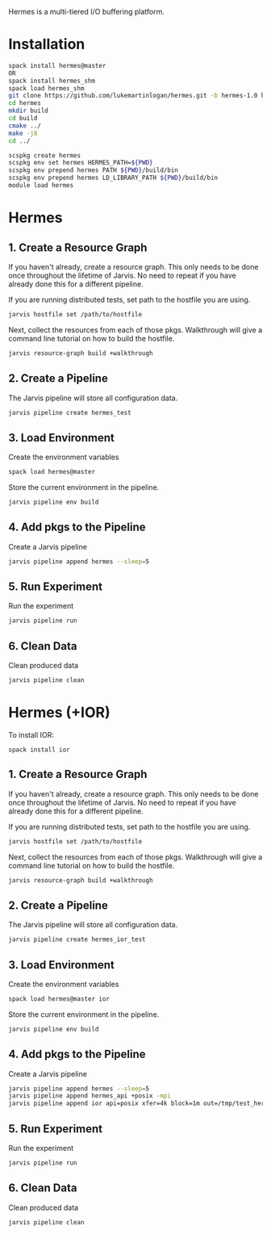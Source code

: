 Hermes is a multi-tiered I/O buffering platform.

# Installation

```bash
spack install hermes@master
OR
spack install hermes_shm
spack load hermes_shm
git clone https://github.com/lukemartinlogan/hermes.git -b hermes-1.0 hermes-1.0
cd hermes
mkdir build
cd build
cmake ../
make -j8
cd ../

scspkg create hermes
scspkg env set hermes HERMES_PATH=${PWD}
scspkg env prepend hermes PATH ${PWD}/build/bin
scspkg env prepend hermes LD_LIBRARY_PATH ${PWD}/build/bin
module load hermes
```

# Hermes

## 1. Create a Resource Graph

If you haven't already, create a resource graph. This only needs to be done
once throughout the lifetime of Jarvis. No need to repeat if you have already
done this for a different pipeline.

If you are running distributed tests, set path to the hostfile you are  using.
```bash
jarvis hostfile set /path/to/hostfile
```

Next, collect the resources from each of those pkgs. Walkthrough will give
a command line tutorial on how to build the hostfile.
```bash
jarvis resource-graph build +walkthrough
```

## 2. Create a Pipeline

The Jarvis pipeline will store all configuration data.
```bash
jarvis pipeline create hermes_test
```

## 3. Load Environment

Create the environment variables
```bash
spack load hermes@master
```````````

Store the current environment in the pipeline.
```bash
jarvis pipeline env build
```

## 4. Add pkgs to the Pipeline

Create a Jarvis pipeline
```bash
jarvis pipeline append hermes --sleep=5
```

## 5. Run Experiment

Run the experiment
```bash
jarvis pipeline run
```

## 6. Clean Data

Clean produced data
```bash
jarvis pipeline clean
```

# Hermes (+IOR)

To install IOR:
```
spack install ior
```

## 1. Create a Resource Graph

If you haven't already, create a resource graph. This only needs to be done
once throughout the lifetime of Jarvis. No need to repeat if you have already
done this for a different pipeline.

If you are running distributed tests, set path to the hostfile you are  using.
```bash
jarvis hostfile set /path/to/hostfile
```

Next, collect the resources from each of those pkgs. Walkthrough will give
a command line tutorial on how to build the hostfile.
```bash
jarvis resource-graph build +walkthrough
```

## 2. Create a Pipeline

The Jarvis pipeline will store all configuration data.
```bash
jarvis pipeline create hermes_ior_test
```

## 3. Load Environment

Create the environment variables
```bash
spack load hermes@master ior
```````````

Store the current environment in the pipeline.
```bash
jarvis pipeline env build
```

## 4. Add pkgs to the Pipeline

Create a Jarvis pipeline
```bash
jarvis pipeline append hermes --sleep=5
jarvis pipeline append hermes_api +posix -mpi
jarvis pipeline append ior api=posix xfer=4k block=1m out=/tmp/test_hermes/ior.bin
```

## 5. Run Experiment

Run the experiment
```bash
jarvis pipeline run
```

## 6. Clean Data

Clean produced data
```bash
jarvis pipeline clean
```
